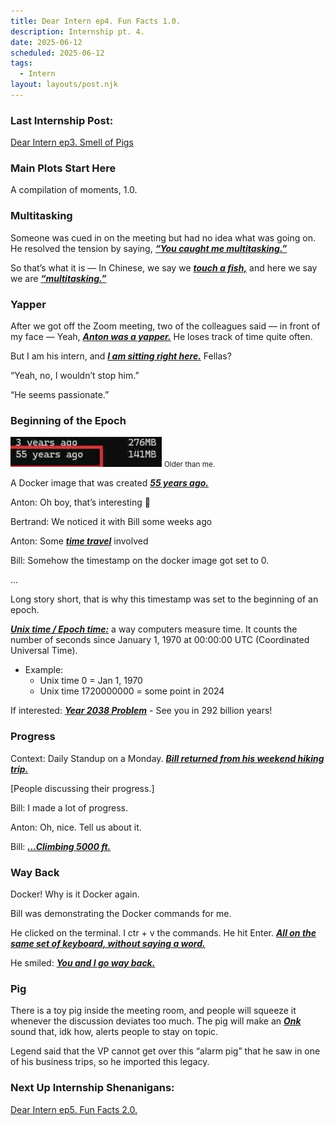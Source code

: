 ```yaml
---
title: Dear Intern ep4. Fun Facts 1.0.
description: Internship pt. 4.
date: 2025-06-12
scheduled: 2025-06-12
tags:
  - Intern
layout: layouts/post.njk
---
```


<h3>Last Internship Post:</h3>
<a href="{{ '/posts/dearinternep3/' | url }}">Dear Intern ep3. Smell of Pigs</a>

<h3>Main Plots Start Here</h3>

A compilation of moments, 1.0.

<h3>Multitasking</h3>

Someone was cued in on the meeting but had no idea what was going on. He resolved the tension by saying, ***<u>“You caught me multitasking.”***</u>

So that’s what it is — In Chinese, we say we ***<u>touch a fish,***</u> and here we say we are ***<u>“multitasking.”***</u>

<h3>Yapper</h3>

After we got off the Zoom meeting, two of the colleagues said — in front of my face — Yeah, ***<u>Anton was a yapper.***</u> He loses track of time quite often.

But I am his intern, and ***<u>I am sitting right here.***</u> Fellas?

“Yeah, no, I wouldn’t stop him.”

“He seems passionate.”

<h3>Beginning of the Epoch</h3>

![Docker](/img/blog5.0/docker.jpg)
<small>Older than me.</small>

A Docker image that was created ***<u>55 years ago.***</u>

Anton: Oh boy, that’s interesting 🤔

Bertrand: We noticed it with Bill some weeks ago

Anton: Some ***<u>time travel***</u> involved

Bill: Somehow the timestamp on the docker image got set to 0.

…

Long story short, that is why this timestamp was set to the beginning of an epoch.

***<u>Unix time / Epoch time:***</u> a way computers measure time. It counts the number of seconds since January 1, 1970 at 00:00:00 UTC (Coordinated Universal Time).

-	Example:
	- Unix time 0 = Jan 1, 1970
	- Unix time 1720000000 = some point in 2024

If interested: ***<u>[Year 2038 Problem](https://en.wikipedia.org/wiki/Year_2038_problem?utm_source=chatgpt.com)***</u> - See you in 292 billion years!

<h3>Progress</h3>

Context: Daily Standup on a Monday. ***<u>Bill returned from his weekend hiking trip.***</u>

[People discussing their progress.]

Bill: I made a lot of progress.

Anton: Oh, nice. Tell us about it.

Bill: ***<u>…Climbing 5000 ft.***</u>

<h3>Way Back</h3>

Docker! Why is it Docker again.

Bill was demonstrating the Docker commands for me.

He clicked on the terminal. I ctr + v the commands. He hit Enter. ***<u>All on the same set of keyboard, without saying a word.***</u>

He smiled: ***<u>You and I go way back.***</u>

<h3>Pig</h3>

There is a toy pig inside the meeting room, and people will squeeze it whenever the discussion deviates too much. The pig will make an ***<u>Onk***</u> sound that, idk how, alerts people to stay on topic.

Legend said that the VP cannot get over this “alarm pig” that he saw in one of his business trips, so he imported this legacy.


<h3>Next Up Internship Shenanigans:</h3>
<a href="{{ '/posts/dearinternep5/' | url }}">Dear Intern ep5. Fun Facts 2.0.</a>

